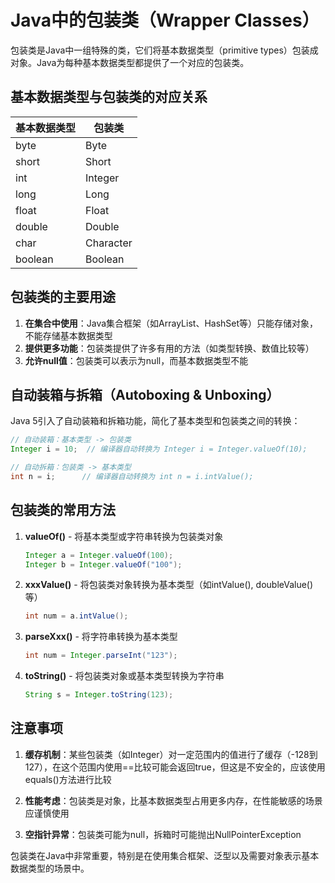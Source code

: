 # Java中的包装类（Wrapper Classes）

包装类是Java中一组特殊的类，它们将基本数据类型（primitive types）包装成对象。Java为每种基本数据类型都提供了一个对应的包装类。

## 基本数据类型与包装类的对应关系

| 基本数据类型 | 包装类      |
|--------------|------------|
| byte         | Byte       |
| short        | Short      |
| int          | Integer    |
| long         | Long       |
| float        | Float      |
| double       | Double     |
| char         | Character  |
| boolean      | Boolean    |

## 包装类的主要用途

1. **在集合中使用**：Java集合框架（如ArrayList、HashSet等）只能存储对象，不能存储基本数据类型
2. **提供更多功能**：包装类提供了许多有用的方法（如类型转换、数值比较等）
3. **允许null值**：包装类可以表示为null，而基本数据类型不能

## 自动装箱与拆箱（Autoboxing & Unboxing）

Java 5引入了自动装箱和拆箱功能，简化了基本类型和包装类之间的转换：

```java
// 自动装箱：基本类型 -> 包装类
Integer i = 10;  // 编译器自动转换为 Integer i = Integer.valueOf(10);

// 自动拆箱：包装类 -> 基本类型
int n = i;      // 编译器自动转换为 int n = i.intValue();
```

## 包装类的常用方法

1. **valueOf()** - 将基本类型或字符串转换为包装类对象
   ```java
   Integer a = Integer.valueOf(100);
   Integer b = Integer.valueOf("100");
   ```

2. **xxxValue()** - 将包装类对象转换为基本类型（如intValue(), doubleValue()等）
   ```java
   int num = a.intValue();
   ```

3. **parseXxx()** - 将字符串转换为基本类型
   ```java
   int num = Integer.parseInt("123");
   ```

4. **toString()** - 将包装类对象或基本类型转换为字符串
   ```java
   String s = Integer.toString(123);
   ```

## 注意事项

1. **缓存机制**：某些包装类（如Integer）对一定范围内的值进行了缓存（-128到127），在这个范围内使用==比较可能会返回true，但这是不安全的，应该使用equals()方法进行比较

2. **性能考虑**：包装类是对象，比基本数据类型占用更多内存，在性能敏感的场景应谨慎使用

3. **空指针异常**：包装类可能为null，拆箱时可能抛出NullPointerException

包装类在Java中非常重要，特别是在使用集合框架、泛型以及需要对象表示基本数据类型的场景中。